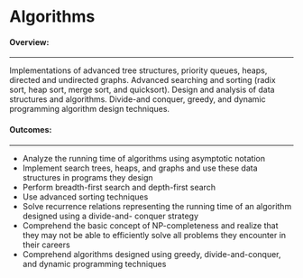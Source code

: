 # Algorithms

#### Overview:

---

Implementations of advanced tree structures, priority queues, heaps, directed and undirected graphs. Advanced searching and sorting (radix sort, heap sort, merge sort, and quicksort). Design and analysis of data structures and algorithms. Divide-and conquer, greedy, and dynamic programming algorithm design techniques.

#### Outcomes:

---

- Analyze the running time of algorithms using asymptotic notation
- Implement search trees, heaps, and graphs and use these data structures in programs they design
- Perform breadth-first search and depth-first search
- Use advanced sorting techniques
- Solve recurrence relations representing the running time of an algorithm designed using a divide-and- conquer strategy
- Comprehend the basic concept of NP-completeness and realize that they may not be able to efficiently solve all problems they encounter in their careers
- Comprehend algorithms designed using greedy, divide-and-conquer, and dynamic programming techniques
